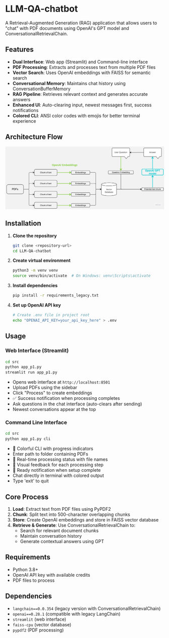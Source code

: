 # LLM-QA-chatbot

A Retrieval-Augmented Generation (RAG) application that allows users to "chat" with PDF documents using OpenAI's GPT model and ConversationalRetrievalChain.

## Features

- **Dual Interface**: Web app (Streamlit) and Command-line interface
- **PDF Processing**: Extracts and processes text from multiple PDF files
- **Vector Search**: Uses OpenAI embeddings with FAISS for semantic search
- **Conversational Memory**: Maintains chat history using ConversationBufferMemory
- **RAG Pipeline**: Retrieves relevant context and generates accurate answers
- **Enhanced UI**: Auto-clearing input, newest messages first, success notifications
- **Colored CLI**: ANSI color codes with emojis for better terminal experience

## Architecture Flow

![PDF Chatbot Flow](templates/pdf_chatbot_gpt.jpg)

## Installation

1. **Clone the repository**
   ```bash
   git clone <repository-url>
   cd LLM-QA-chatbot
   ```

2. **Create virtual environment**
   ```bash
   python3 -m venv venv
   source venv/bin/activate  # On Windows: venv\Scripts\activate
   ```

3. **Install dependencies**
   ```bash
   pip install -r requirements_legacy.txt
   ```

4. **Set up OpenAI API key**
   ```bash
   # Create .env file in project root
   echo "OPENAI_API_KEY=your_api_key_here" > .env
   ```

## Usage

### Web Interface (Streamlit)
```bash
cd src
python app_p1.py
streamlit run app_p1.py
```
- Opens web interface at `http://localhost:8501`
- Upload PDFs using the sidebar
- Click "Process" to create embeddings
- ✅ Success notification when processing completes
- Ask questions in the chat interface (auto-clears after sending)
- Newest conversations appear at the top

### Command Line Interface
```bash
cd src
python app_p1.py cli
```
- 🤖 Colorful CLI with progress indicators
- Enter path to folder containing PDFs
- 📄 Real-time processing status with file names
- 🔄 Visual feedback for each processing step
- 🚀 Ready notification when setup complete
- Chat directly in terminal with colored output
- Type 'exit' to quit

## Core Process

1. **Load**: Extract text from PDF files using PyPDF2
2. **Chunk**: Split text into 500-character overlapping chunks
3. **Store**: Create OpenAI embeddings and store in FAISS vector database
4. **Retrieve & Generate**: Use ConversationalRetrievalChain to:
   - Search for relevant document chunks
   - Maintain conversation history
   - Generate contextual answers using GPT

## Requirements

- Python 3.8+
- OpenAI API key with available credits
- PDF files to process

## Dependencies

- `langchain==0.0.354` (legacy version with ConversationalRetrievalChain)
- `openai==0.28.1` (compatible with legacy LangChain)
- `streamlit` (web interface)
- `faiss-cpu` (vector database)
- `pypdf2` (PDF processing)